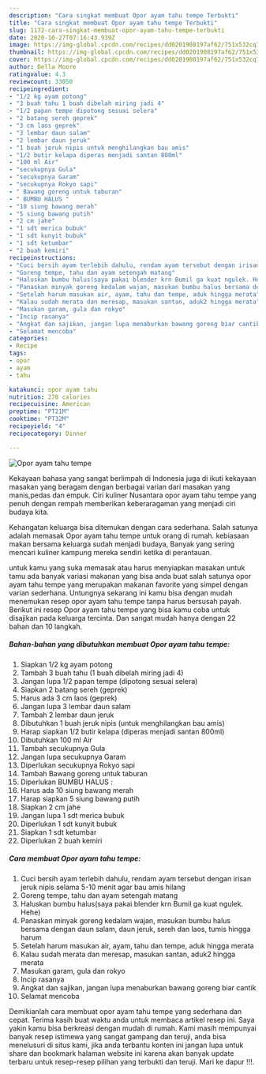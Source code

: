 ```yaml
---
description: "Cara singkat membuat Opor ayam tahu tempe Terbukti"
title: "Cara singkat membuat Opor ayam tahu tempe Terbukti"
slug: 1172-cara-singkat-membuat-opor-ayam-tahu-tempe-terbukti
date: 2020-10-27T07:16:43.939Z
image: https://img-global.cpcdn.com/recipes/dd0201908197af62/751x532cq70/opor-ayam-tahu-tempe-foto-resep-utama.jpg
thumbnail: https://img-global.cpcdn.com/recipes/dd0201908197af62/751x532cq70/opor-ayam-tahu-tempe-foto-resep-utama.jpg
cover: https://img-global.cpcdn.com/recipes/dd0201908197af62/751x532cq70/opor-ayam-tahu-tempe-foto-resep-utama.jpg
author: Della Moore
ratingvalue: 4.3
reviewcount: 33050
recipeingredient:
- "1/2 kg ayam potong"
- "3 buah tahu 1 buah dibelah miring jadi 4"
- "1/2 papan tempe dipotong sesuai selera"
- "2 batang sereh geprek"
- "3 cm laos geprek"
- "3 lembar daun salam"
- "2 lembar daun jeruk"
- "1 buah jeruk nipis untuk menghilangkan bau amis"
- "1/2 butir kelapa diperas menjadi santan 800ml"
- "100 ml Air"
- "secukupnya Gula"
- "secukupnya Garam"
- "secukupnya Rokyo sapi"
- " Bawang goreng untuk taburan"
- " BUMBU HALUS "
- "10 siung bawang merah"
- "5 siung bawang putih"
- "2 cm jahe"
- "1 sdt merica bubuk"
- "1 sdt kunyit bubuk"
- "1 sdt ketumbar"
- "2 buah kemiri"
recipeinstructions:
- "Cuci bersih ayam terlebih dahulu, rendam ayam tersebut dengan irisan jeruk nipis selama 5-10 menit agar bau amis hilang"
- "Goreng tempe, tahu dan ayam setengah matang"
- "Haluskan bumbu halus(saya pakai blender krn Bumil ga kuat ngulek. Hehe)"
- "Panaskan minyak goreng kedalam wajan, masukan bumbu halus bersama dengan daun salam, daun jeruk, sereh dan laos, tumis hingga harum"
- "Setelah harum masukan air, ayam, tahu dan tempe, aduk hingga merata"
- "Kalau sudah merata dan meresap, masukan santan, aduk2 hingga merata"
- "Masukan garam, gula dan rokyo"
- "Incip rasanya"
- "Angkat dan sajikan, jangan lupa menaburkan bawang goreng biar cantik"
- "Selamat mencoba"
categories:
- Recipe
tags:
- opor
- ayam
- tahu

katakunci: opor ayam tahu 
nutrition: 278 calories
recipecuisine: American
preptime: "PT21M"
cooktime: "PT32M"
recipeyield: "4"
recipecategory: Dinner

---
```



![Opor ayam tahu tempe](https://img-global.cpcdn.com/recipes/dd0201908197af62/751x532cq70/opor-ayam-tahu-tempe-foto-resep-utama.jpg)

Kekayaan bahasa yang sangat berlimpah di Indonesia juga di ikuti kekayaan masakan yang beragam dengan berbagai varian dari masakan yang manis,pedas dan empuk. Ciri kuliner Nusantara opor ayam tahu tempe yang penuh dengan rempah memberikan keberaragaman yang menjadi ciri budaya kita.




Kehangatan keluarga bisa ditemukan dengan cara sederhana. Salah satunya adalah memasak Opor ayam tahu tempe untuk orang di rumah. kebiasaan makan bersama keluarga sudah menjadi budaya, Banyak yang sering mencari kuliner kampung mereka sendiri ketika di perantauan.

untuk kamu yang suka memasak atau harus menyiapkan masakan untuk tamu ada banyak variasi makanan yang bisa anda buat salah satunya opor ayam tahu tempe yang merupakan makanan favorite yang simpel dengan varian sederhana. Untungnya sekarang ini kamu bisa dengan mudah menemukan resep opor ayam tahu tempe tanpa harus bersusah payah.
Berikut ini resep Opor ayam tahu tempe yang bisa kamu coba untuk disajikan pada keluarga tercinta. Dan sangat mudah hanya dengan 22 bahan dan 10 langkah.


<!--inarticleads1-->

##### Bahan-bahan yang dibutuhkan membuat Opor ayam tahu tempe:

1. Siapkan 1/2 kg ayam potong
1. Tambah 3 buah tahu (1 buah dibelah miring jadi 4)
1. Jangan lupa 1/2 papan tempe (dipotong sesuai selera)
1. Siapkan 2 batang sereh (geprek)
1. Harus ada 3 cm laos (geprek)
1. Jangan lupa 3 lembar daun salam
1. Tambah 2 lembar daun jeruk
1. Dibutuhkan 1 buah jeruk nipis (untuk menghilangkan bau amis)
1. Harap siapkan 1/2 butir kelapa (diperas menjadi santan 800ml)
1. Dibutuhkan 100 ml Air
1. Tambah secukupnya Gula
1. Jangan lupa secukupnya Garam
1. Diperlukan secukupnya Rokyo sapi
1. Tambah  Bawang goreng untuk taburan
1. Diperlukan  BUMBU HALUS :
1. Harus ada 10 siung bawang merah
1. Harap siapkan 5 siung bawang putih
1. Siapkan 2 cm jahe
1. Jangan lupa 1 sdt merica bubuk
1. Diperlukan 1 sdt kunyit bubuk
1. Siapkan 1 sdt ketumbar
1. Diperlukan 2 buah kemiri




<!--inarticleads2-->

##### Cara membuat  Opor ayam tahu tempe:

1. Cuci bersih ayam terlebih dahulu, rendam ayam tersebut dengan irisan jeruk nipis selama 5-10 menit agar bau amis hilang
1. Goreng tempe, tahu dan ayam setengah matang
1. Haluskan bumbu halus(saya pakai blender krn Bumil ga kuat ngulek. Hehe)
1. Panaskan minyak goreng kedalam wajan, masukan bumbu halus bersama dengan daun salam, daun jeruk, sereh dan laos, tumis hingga harum
1. Setelah harum masukan air, ayam, tahu dan tempe, aduk hingga merata
1. Kalau sudah merata dan meresap, masukan santan, aduk2 hingga merata
1. Masukan garam, gula dan rokyo
1. Incip rasanya
1. Angkat dan sajikan, jangan lupa menaburkan bawang goreng biar cantik
1. Selamat mencoba




Demikianlah cara membuat opor ayam tahu tempe yang sederhana dan cepat. Terima kasih buat waktu anda untuk membaca artikel resep ini. Saya yakin kamu bisa berkreasi dengan mudah di rumah. Kami masih mempunyai banyak resep istimewa yang sangat gampang dan teruji, anda bisa menelusuri di situs kami, jika anda terbantu konten ini jangan lupa untuk share dan bookmark halaman website ini karena akan banyak update terbaru untuk resep-resep pilihan yang terbukti dan teruji. Mari ke dapur !!!. 
